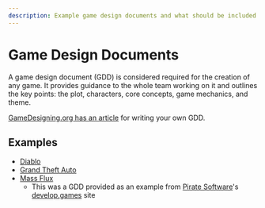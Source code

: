 ```yaml
---
description: Example game design documents and what should be included in one
---
```


# Game Design Documents

A game design document (GDD) is considered required for the creation of any
game. It provides guidance to the whole team working on it and outlines the key
points: the plot, characters, core concepts, game mechanics, and theme.

[GameDesigning.org has an article](https://www.gamedesigning.org/learn/game-design-document/)
for writing your own GDD.

## Examples

- [Diablo](http://www.graybeardgames.com/download/diablo_pitch.pdf)
- [Grand Theft Auto](https://www.gamedevs.org/uploads/grand-theft-auto.pdf)
- [Mass Flux](https://docs.google.com/document/d/1Vl7BMvzUOhbunJrI_X1gUc6x-LAp3aaBiPwHUf27B70)
  - This was a GDD provided as an example from
    [Pirate Software](https://www.gopiratesoftware.com)'s
    [develop.games](https://develop.games) site
